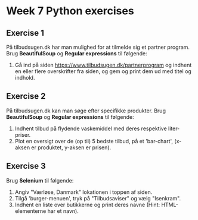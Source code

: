 # Week 7 Python exercises


## Exercise 1

På tilbudsugen.dk har man mulighed for at tilmelde sig et partner program.
Brug **BeautifulSoup** og **Regular expressions** til følgende:

1. Gå ind på siden https://www.tilbudsugen.dk/partnerprogram og indhent en eller flere overskrifter fra siden, og gem og print dem ud med titel og indhold.

  
  

## Exercise 2

På tilbudsugen.dk kan man søge efter specifikke produkter.
Brug **BeautifulSoup** og **Regular expressions** til følgende:

1. Indhent tilbud på flydende vaskemiddel med deres respektive liter-priser.
2. Plot en oversigt over de (op til) 5 bedste tilbud, på et 'bar-chart', (x-aksen er produktet, y-aksen er prisen).



## Exercise 3

Brug **Selenium** til følgende:

1. Angiv "Værløse, Danmark" lokationen i toppen af siden.
2. Tilgå 'burger-menuen', tryk på "Tilbudsaviser" og vælg "Isenkram".
3.  Indhent en liste over butikkerne og print deres navne (Hint: HTML-elementerne har et navn).